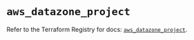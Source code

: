 # `aws_datazone_project`

Refer to the Terraform Registry for docs: [`aws_datazone_project`](https://registry.terraform.io/providers/hashicorp/aws/6.8.0/docs/resources/datazone_project).
